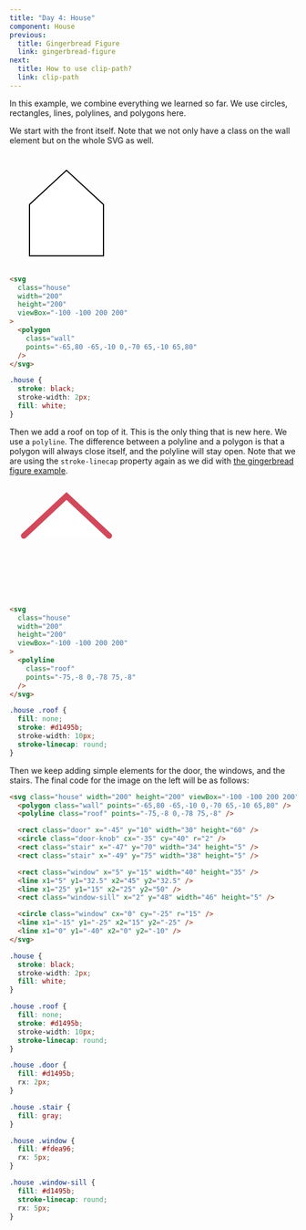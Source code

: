 ```yaml
---
title: "Day 4: House"
component: House
previous:
  title: Gingerbread Figure
  link: gingerbread-figure
next:
  title: How to use clip-path?
  link: clip-path
---
```


In this example, we combine everything we learned so far. We use circles, rectangles, lines, polylines, and polygons here.

We start with the front itself. Note that we not only have a class on the wall element but on the whole SVG as well.

<div class="grid-200-2">

<svg width="200" height="200" viewBox="-100 -100 200 200" stroke="black" stroke-width="2" fill="white">
<polygon points="-65,80 -65,-10 0,-70 65,-10 65,80" />
</svg>

<!-- prettier-ignore -->
```html
<svg 
  class="house"
  width="200"
  height="200"
  viewBox="-100 -100 200 200"
>
  <polygon
    class="wall"
    points="-65,80 -65,-10 0,-70 65,-10 65,80" 
  />
</svg>
```

```css
.house {
  stroke: black;
  stroke-width: 2px;
  fill: white;
}
```

</div>

Then we add a roof on top of it. This is the only thing that is new here. We use a `polyline`. The difference between a polyline and a polygon is that a polygon will always close itself, and the polyline will stay open. Note that we are using the `stroke-linecap` property again as we did with <a href="/svg/gingerbread-figure">the gingerbread figure example</a>.

<div class="grid-200-2">

<svg width="200" height="200" viewBox="-100 -100 200 200" stroke="black" stroke-width="2" fill="white">
<polyline class="roof" points="-75,-8 0,-78 75,-8" stroke="#d1495b" stroke-width="10" stroke-linecap="round" />
</svg>

<!-- prettier-ignore -->
```html
<svg 
  class="house"
  width="200"
  height="200"
  viewBox="-100 -100 200 200"
>
  <polyline
    class="roof"
    points="-75,-8 0,-78 75,-8" 
  />
</svg>
```

```css
.house .roof {
  fill: none;
  stroke: #d1495b;
  stroke-width: 10px;
  stroke-linecap: round;
}
```

</div>

Then we keep adding simple elements for the door, the windows, and the stairs. The final code for the image on the left will be as follows:

```html
<svg class="house" width="200" height="200" viewBox="-100 -100 200 200">
  <polygon class="wall" points="-65,80 -65,-10 0,-70 65,-10 65,80" />
  <polyline class="roof" points="-75,-8 0,-78 75,-8" />

  <rect class="door" x="-45" y="10" width="30" height="60" />
  <circle class="door-knob" cx="-35" cy="40" r="2" />
  <rect class="stair" x="-47" y="70" width="34" height="5" />
  <rect class="stair" x="-49" y="75" width="38" height="5" />

  <rect class="window" x="5" y="15" width="40" height="35" />
  <line x1="5" y1="32.5" x2="45" y2="32.5" />
  <line x1="25" y1="15" x2="25" y2="50" />
  <rect class="window-sill" x="2" y="48" width="46" height="5" />

  <circle class="window" cx="0" cy="-25" r="15" />
  <line x1="-15" y1="-25" x2="15" y2="-25" />
  <line x1="0" y1="-40" x2="0" y2="-10" />
</svg>
```

```css
.house {
  stroke: black;
  stroke-width: 2px;
  fill: white;
}

.house .roof {
  fill: none;
  stroke: #d1495b;
  stroke-width: 10px;
  stroke-linecap: round;
}

.house .door {
  fill: #d1495b;
  rx: 2px;
}

.house .stair {
  fill: gray;
}

.house .window {
  fill: #fdea96;
  rx: 5px;
}

.house .window-sill {
  fill: #d1495b;
  stroke-linecap: round;
  rx: 5px;
}
```
